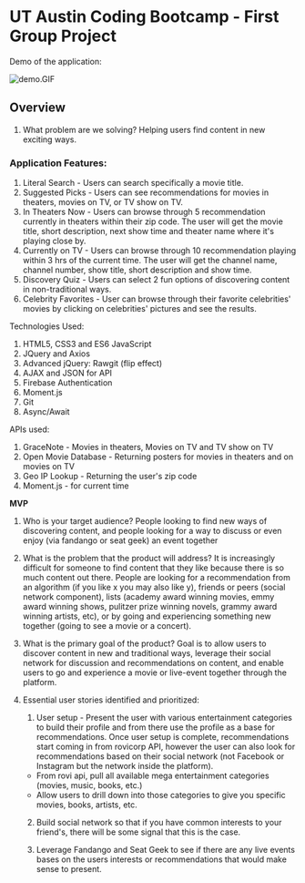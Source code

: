# UT Austin Coding Bootcamp - First Group Project
Demo of the application:

<img src="https://github.com/BogieBogard/Compass/blob/master/images/demo.GIF" alt="demo.GIF">

## Overview

1. What problem are we solving? Helping users find content in new exciting ways.

### Application Features: 
1. Literal Search - Users can search specifically a movie title.
2. Suggested Picks - Users can see recommendations for movies in theaters, movies on TV, or TV show on TV.
3. In Theaters Now - Users can browse through 5 recommendation currently in theaters within their zip code. The user will get the movie title, short description, next show time and theater name where it's playing close by.
4. Currently on TV - Users can browse through 10 recommendation playing within 3 hrs of the current time. The user will get the channel name, channel number, show title, short description and show time.
5. Discovery Quiz - Users can select 2 fun options of discovering content in non-traditional ways.
6. Celebrity Favorites - User can browse through their favorite celebrities' movies by clicking on celebrities' pictures and see the results.

Technologies Used:  
1. HTML5, CSS3 and ES6 JavaScript
2. JQuery and Axios 
3. Advanced jQuery: Rawgit (flip effect)
4. AJAX and JSON for API
5. Firebase Authentication 
6. Moment.js
7. Git
8. Async/Await
    
APIs used: 
1. GraceNote - Movies in theaters, Movies on TV and TV show on TV
2. Open Movie Database - Returning posters for movies in theaters and on movies on TV
3. Geo IP Lookup - Returning the user's zip code
4. Moment.js - for current time
    

**MVP**

1. Who is your target audience?  People looking to find new ways of discovering content, and people looking for a way to discuss or even enjoy (via fandango or seat geek) an event together

2. What is the problem that the product will address? It is increasingly difficult for someone to find content that they like because there is so much content out there. People are looking for a recommendation from an algorithm (if you like x you may also like y), friends or peers (social network component), lists (academy award winning movies, emmy award winning shows, pulitzer prize winning novels, grammy award winning artists, etc), or by going and experiencing something new together (going to see a movie or a concert).

3. What is the primary goal of the product? Goal is to allow users to discover content in new and traditional ways, leverage their social network for discussion and recommendations on content, and enable users to go and experience a movie or live-event together through the platform.

4. Essential user stories identified and prioritized:

    1. User setup - Present the user with various entertainment categories to build their profile and from there use the profile as a base for recommendations. Once user setup is complete, recommendations start coming in from rovicorp API, however the user can also look for recommendations based on their social network (not Facebook or Instagram but the network inside the platform).
     - From rovi api, pull all available mega entertainment categories (movies, music, books, etc.)
     - Allow users to drill down into those categories to give you specific movies, books, artists, etc.

    2.  Build social network so that if you have common interests to your friend's, there will be some signal that this is the case.

    3.  Leverage Fandango and Seat Geek to see if there are any live events bases on the users interests or recommendations that would make sense to present.
